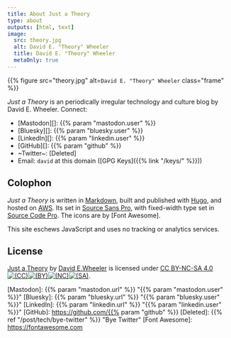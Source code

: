 ```yaml
---
title: About Just a Theory
type: about
outputs: [html, text]
image:
  src: theory.jpg
  alt: David E. "Theory" Wheeler
  title: David E. "Theory" Wheeler
  metaOnly: true
---
```


{{% figure src="theory.jpg" alt=`David E. "Theory" Wheeler` class="frame" %}}

*Just a Theory* is an periodically irregular technology and culture blog by
David E. Wheeler. Connect:

*   [Mastodon][]: {{% param "mastodon.user" %}}
*   [Bluesky][]: {{% param "bluesky.user" %}}
*   [LinkedIn][]: {{% param "linkedin.user" %}}
*   [GitHub][]: {{% param "github" %}}
*   ~Twitter~: [Deleted]
*   Email: `david` at this domain ([GPG Keys]({{% link "/keys/" %}}))

Colophon
--------

*Just a Theory* is written in [Markdown], built and published with [Hugo], and
hosted on [AWS]. Its set in [Source Sans Pro], with fixed-width type set in
[Source Code Pro]. The icons are by [Font Awesome].

This site eschews JavaScript and uses no tracking or analytics services.

License
--------

<p id="license" xmlns:cc="http://creativecommons.org/ns#" xmlns:dct="http://purl.org/dc/terms/">
  <a property="dct:title" rel="cc:attributionURL" href="/">Just a Theory</a>
  by <a rel="cc:attributionURL dct:creator" property="cc:attributionName" href="/about">David E.Wheeler</a>
  is licensed under <a href="https://creativecommons.org/licenses/by-nc-sa/4.0/" target="_blank" rel="license noopener noreferrer">CC BY-NC-SA 4.0<img src="/img/cc.svg" alt="(CC)"><img src="/img/by.svg" alt="(BY)"><img src="/img/nc.svg" alt="(NC)"><img src="/img/sa.svg" alt="(SA)"></a>.
</p>

  [Markdown]: https://daringfireball.net/projects/markdown/
  [Hugo]: https://gohugo.io
  [AWS]: https://aws.amazon.com/
  [Source Sans Pro]: https://github.com/adobe-fonts/source-sans-pro
  [Source Code Pro]: https://github.com/adobe-fonts/source-code-pro
  [Mastodon]: {{% param "mastodon.url" %}} "{{% param "mastodon.user" %}}"
  [Bluesky]: {{% param "bluesky.url" %}} "{{% param "bluesky.user" %}}"
  [LinkedIn]: {{% param "linkedin.url" %}} "{{% param "linkedin.user" %}}"
  [GitHub]: https://github.com/{{% param "github" %}}
  [Deleted]: {{% ref "/post/tech/bye-twitter" %}} "Bye Twitter"
  [Font Awesome]: https://fontawesome.com
